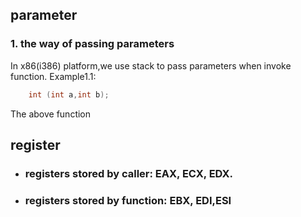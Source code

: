 ## parameter
### 1. the way of passing parameters    
In x86(i386) platform,we use stack to pass parameters when invoke function.
Example1.1:
```c
    int (int a,int b);
```
The above function
## register
- ### registers stored by caller: EAX, ECX, EDX.
- ### registers stored by function: EBX, EDI,ESI 
